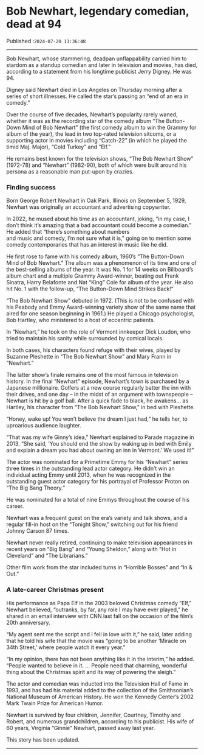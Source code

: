 # Bob Newhart, legendary comedian, dead at 94

Published :`2024-07-20 13:36:48`

---

Bob Newhart, whose stammering, deadpan unflappability carried him to stardom as a standup comedian and later in television and movies, has died, according to a statement from his longtime publicist Jerry Digney. He was 94.

Digney said Newhart died in Los Angeles on Thursday morning after a series of short illnesses. He called the star’s passing an “end of an era in comedy.”

Over the course of five decades, Newhart’s popularity rarely waned, whether it was as the recording star of the comedy album “The Button-Down Mind of Bob Newhart” (the first comedy album to win the Grammy for album of the year), the lead in two top-rated television sitcoms, or a supporting actor in movies including “Catch-22” (in which he played the timid Maj. Major), “Cold Turkey” and “Elf.”

He remains best known for the television shows, “The Bob Newhart Show” (1972-78) and “Newhart” (1982-90), both of which were built around his persona as a reasonable man put-upon by crazies.

### Finding success

Born George Robert Newhart in Oak Park, Illinois on September 5, 1929, Newhart was originally an accountant and advertising copywriter.

In 2022, he mused about his time as an accountant, joking, “in my case, I don’t think it’s amazing that a bad accountant could become a comedian.” He added that “there’s something about numbers and music and comedy, I’m not sure what it is,” going on to mention some comedy contemporaries that has an interest in music like he did.

He first rose to fame with his comedy album, 1960’s “The Button-Down Mind of Bob Newhart.” The album was a phenomenon of its time and one of the best-selling albums of the year. It was No. 1 for 14 weeks on Billboard’s album chart and a multiple Grammy Award-winner, beating out Frank Sinatra, Harry Belafonte and Nat “King” Cole for album of the year. He also hit No. 1 with the follow-up, “The Button-Down Mind Strikes Back!”

“The Bob Newhart Show” debuted in 1972. (This is not to be confused with his Peabody and Emmy Award-winning variety show of the same name that aired for one season beginning in 1961.) He played a Chicago psychologist, Bob Hartley, who ministered to a host of eccentric patients.

In “Newhart,” he took on the role of Vermont innkeeper Dick Loudon, who tried to maintain his sanity while surrounded by comical locals.

In both cases, his characters found refuge with their wives, played by Suzanne Pleshette in “The Bob Newhart Show” and Mary Frann in “Newhart.”

The latter show’s finale remains one of the most famous in television history. In the final “Newhart” episode, Newhart’s town is purchased by a Japanese millionaire. Golfers at a new course regularly batter the inn with their drives, and one day – in the midst of an argument with townspeople – Newhart is hit by a golf ball. After a quick fade to black, he awakens… as Hartley, his character from “The Bob Newhart Show,” in bed with Pleshette.

“Honey, wake up! You won’t believe the dream I just had,” he tells her, to uproarious audience laughter.

“That was my wife Ginny’s idea,” Newhart explained to Parade magazine in 2013. “She said, ‘You should end the show by waking up in bed with Emily and explain a dream you had about owning an inn in Vermont.’ We used it!”

The actor was nominated for a Primetime Emmy for his “Newhart” series three times in the outstanding lead actor category. He didn’t win an individual acting Emmy until 2013, when he was recognized in the outstanding guest actor category for his portrayal of Professor Proton on “The Big Bang Theory.”

He was nominated for a total of nine Emmys throughout the course of his career.

Newhart was a frequent guest on the era’s variety and talk shows, and a regular fill-in host on the “Tonight Show,” switching out for his friend Johnny Carson 87 times.

Newhart never really retired, continuing to make television appearances in recent years on “Big Bang” and “Young Sheldon,” along with “Hot in Cleveland” and “The Librarians.”

Other film work from the star included turns in “Horrible Bosses” and “In & Out.”

### A late-career Christmas present

His performance as Papa Elf in the 2003 beloved Christmas comedy “Elf,” Newhart believed, “outranks, by far, any role I may have ever played,” he shared in an email interview with CNN last fall on the occasion of the film’s 20th anniversary.

“My agent sent me the script and I fell in love with it,” he said, later adding that he told his wife that the movie was “going to be another ‘Miracle on 34th Street,’ where people watch it every year.”

“In my opinion, there has not been anything like it in the interim,” he added. “People wanted to believe in it. … People need that charming, wonderful thing about the Christmas spirit and its way of powering the sleigh.”

The actor and comedian was inducted into the Television Hall of Fame in 1993, and has had his material added to the collection of the Smithsonian’s National Museum of American History. He won the Kennedy Center’s 2002 Mark Twain Prize for American Humor.

Newhart is survived by four children, Jennifer, Courtney, Timothy and Robert, and numerous grandchildren, according to his publicist. His wife of 60 years, Virginia “Ginnie” Newhart, passed away last year.

This story has been updated.

---

